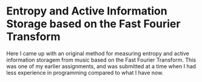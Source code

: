 # Entropy and Active Information Storage based on the Fast Fourier Transform

Here I came up with an original method for measuring entropy and active information storagem from music based on the Fast Fourier Transform. This was one of my earlier assignments, and was submitted at a time when I had less experience in programming compared to what I have now.
